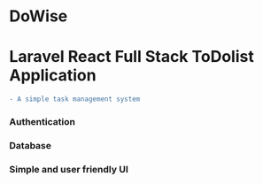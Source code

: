 # DoWise
# Laravel React  Full Stack ToDolist Application
```diff
- A simple task management system

```
### Authentication
### Database
### Simple and user friendly UI

